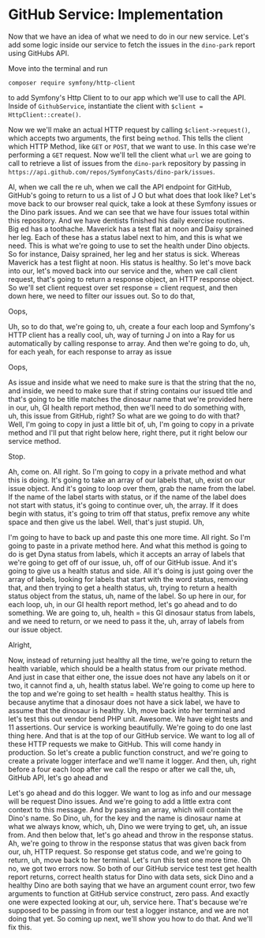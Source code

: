 # GitHub Service: Implementation

Now that we have an idea of what we need to do in our new service. Let's add
some logic inside our service to fetch the issues in the `dino-park` report using
GitHubs API.

Move into the terminal and run

```terminal
composer require symfony/http-client
```

to add Symfony's Http Client to to our app which we'll use to call the API.
Inside of `GithubService`, instantiate the client with `$client = HttpClient::create()`.

Now we we'll make an actual HTTP request by calling `$client->request()`, which accepts
two arguments, the first being `method`. This tells the client which HTTP Method,
like `GET` or `POST`, that we want to use. In this case we're performing a `GET`
request. Now we'll tell the client what `url` we are going to call to retrieve a
list of issues from the `dino-park` repository by passing in
`https://api.github.com/repos/SymfonyCasts/dino-park/issues`.


Al, when we call the re uh, when we call the API endpoint for GitHub, GitHub's going
to return to us a list of J O but what does that look like? Let's move back to our
browser real quick, take a look at these Symfony issues or the Dino park issues. And
we can see that we have four issues total within this repository. And we have
dentists finished his daily exercise routines. Big ed has a toothache. Maverick has a
test flat at noon and Daisy sprained her leg. Each of these has a status label next
to him, and this is what we need. This is what we're going to use to set the health
under Dino objects. So for instance, Daisy sprained, her leg and her status is sick.
Whereas Maverick has a test flight at noon. His status is healthy. So let's move back
into our, let's moved back into our service and the, when we call client request,
that's going to return a response object, an HTTP response object. So we'll set
client request over set response = client request, and then down here, we need to
filter our issues out. So to do that,

Oops,

Uh, so to do that, we're going to, uh, create a four each loop and Symfony's HTTP
client has a really cool, uh, way of turning J on into a Ray for us automatically by
calling response to array. And then we're going to do, uh, for each yeah, for each
response to array as issue

Oops,

As issue and inside what we need to make sure is that the string that the no, and
inside, we need to make sure that if string contains our issued title and that's
going to be title matches the dinosaur name that we're provided here in our, uh, GI
health report method, then we'll need to do something with, uh, this issue from
GitHub, right? So what are we going to do with that? Well, I'm going to copy in just
a little bit of, uh, I'm going to copy in a private method and I'll put that right
below here, right there, put it right below our service method.

Stop.

Ah, come on. All right. So I'm going to copy in a private method and what this is
doing. It's going to take an array of our labels that, uh, exist on our issue object.
And it's going to loop over them, grab the name from the label. If the name of the
label starts with status, or if the name of the label does not start with status,
it's going to continue over, uh, the array. If it does begin with status, it's going
to trim off that status, prefix remove any white space and then give us the label.
Well, that's just stupid. Uh,

I'm going to have to back up and paste this one more time. All right. So I'm going to
paste in a private method here. And what this method is going to do is get Dyna
status from labels, which it accepts an array of labels that we're going to get off
of our issue, uh, off of our GitHub issue. And it's going to give us a health status
and side. All it's doing is just going over the array of labels, looking for labels
that start with the word status, removing that, and then trying to get a health
status, uh, trying to return a health status object from the status, uh, name of the
label. So up here in our, for each loop, uh, in our GI health report method, let's go
ahead and to do something. We are going to, uh, health = this GI dinosaur status from
labels, and we need to return, or we need to pass it the, uh, array of labels from
our issue object.

Alright,

Now, instead of returning just healthy all the time, we're going to return the health
variable, which should be a health status from our private method. And just in case
that either one, the issue does not have any labels on it or two, it cannot find a,
uh, health status label. We're going to come up here to the top and we're going to
set health = health status healthy. This is because anytime that a dinosaur does not
have a sick label, we have to assume that the dinosaur is healthy. Uh, move back into
her terminal and let's test this out vendor bend PHP unit. Awesome. We have eight
tests and 11 assertions. Our service is working beautifully. We're going to do one
last thing here. And that is at the top of our GitHub service. We want to log all of
these HTTP requests we make to GitHub. This will come handy in production. So let's
create a public function construct, and we're going to create a private logger
interface and we'll name it logger. And then, uh, right before a four each loop after
we call the respo or after we call the, uh, GitHub API, let's go ahead and

Let's go ahead and do this logger. We want to log as info and our message will be
request Dino issues. And we're going to add a little extra cont context to this
message. And by passing an array, which will contain the Dino's name. So Dino, uh,
for the key and the name is dinosaur name at what we always know, which, uh, Dino we
were trying to get, uh, an issue from. And then below that, let's go ahead and throw
in the response status. Ah, we're going to throw in the response status that was
given back from our, uh, HTTP request. So response get status code, and we're going
to return, uh, move back to her terminal. Let's run this test one more time. Oh no,
we got two errors now. So both of our GitHub service test test get health report
returns, correct health status for Dino with data sets, sick Dino and a healthy Dino
are both saying that we have an argument count error, two few arguments to function
at GitHub service construct, zero pass. And exactly one were expected looking at our,
uh, service here. That's because we're supposed to be passing in from our test a
logger instance, and we are not doing that yet. So coming up next, we'll show you how
to do that. And we'll fix this.
